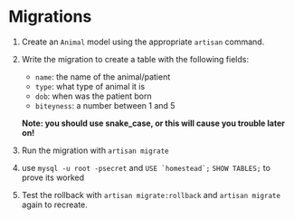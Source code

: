 # Migrations

1. Create an `Animal` model using the appropriate `artisan` command.

1. Write the migration to create a table with the following fields:
    - `name`: the name of the animal/patient
    - `type`: what type of animal it is
    - `dob`: when was the patient born
    - `biteyness`: a number between 1 and 5

    **Note: you should use snake_case, or this will cause you trouble later on!**

1. Run the migration with `artisan migrate`

1. use `mysql -u root -psecret` and ```USE `homestead`;``` ```SHOW TABLES;``` to prove its worked

1. Test the rollback with `artisan migrate:rollback` and `artisan migrate` again to recreate.